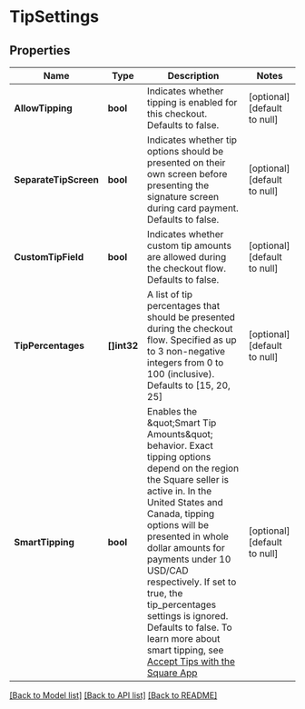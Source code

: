 # TipSettings

## Properties
Name | Type | Description | Notes
------------ | ------------- | ------------- | -------------
**AllowTipping** | **bool** | Indicates whether tipping is enabled for this checkout. Defaults to false. | [optional] [default to null]
**SeparateTipScreen** | **bool** | Indicates whether tip options should be presented on their own screen before presenting the signature screen during card payment. Defaults to false. | [optional] [default to null]
**CustomTipField** | **bool** | Indicates whether custom tip amounts are allowed during the checkout flow. Defaults to false. | [optional] [default to null]
**TipPercentages** | **[]int32** | A list of tip percentages that should be presented during the checkout flow. Specified as up to 3 non-negative integers from 0 to 100 (inclusive). Defaults to [15, 20, 25] | [optional] [default to null]
**SmartTipping** | **bool** | Enables the \&quot;Smart Tip Amounts\&quot; behavior. Exact tipping options depend on the region the Square seller is active in.  In the United States and Canada, tipping options will be presented in whole dollar amounts for payments under 10 USD/CAD respectively.  If set to true, the tip_percentages settings is ignored. Defaults to false.  To learn more about smart tipping, see [Accept Tips with the Square App](https://squareup.com/help/us/en/article/5069-accept-tips-with-the-square-app) | [optional] [default to null]

[[Back to Model list]](../README.md#documentation-for-models) [[Back to API list]](../README.md#documentation-for-api-endpoints) [[Back to README]](../README.md)


